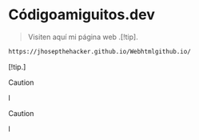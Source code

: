 # Códigoamiguitos.dev

> Visiten aquí mi página web
> .[!tip].
```bash
https://jhosepthehacker.github.io/Webhtmlgithub.io/
```
[!tip.]
>

> [!caution]
>l


> [!caution]
>l
